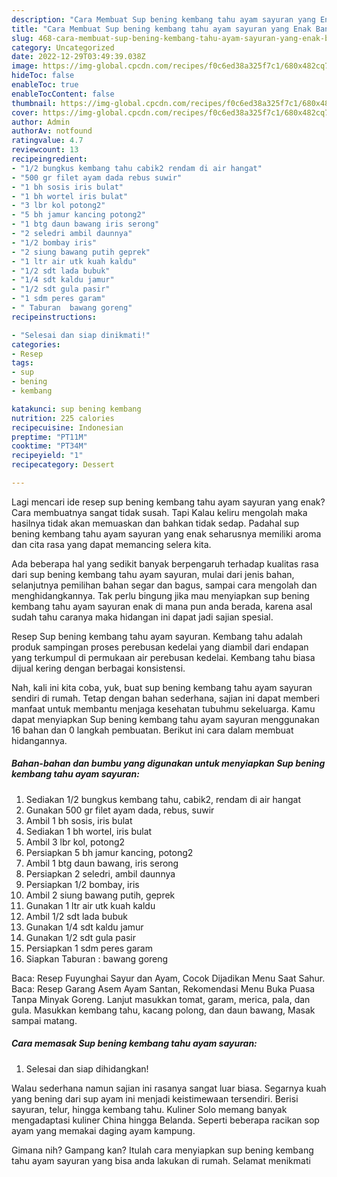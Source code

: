 ```yaml
---
description: "Cara Membuat Sup bening kembang tahu ayam sayuran yang Enak Banget"
title: "Cara Membuat Sup bening kembang tahu ayam sayuran yang Enak Banget"
slug: 468-cara-membuat-sup-bening-kembang-tahu-ayam-sayuran-yang-enak-banget
category: Uncategorized
date: 2022-12-29T03:49:39.038Z
image: https://img-global.cpcdn.com/recipes/f0c6ed38a325f7c1/680x482cq70/sup-bening-kembang-tahu-ayam-sayuran-foto-resep-utama.jpg
hideToc: false
enableToc: true
enableTocContent: false
thumbnail: https://img-global.cpcdn.com/recipes/f0c6ed38a325f7c1/680x482cq70/sup-bening-kembang-tahu-ayam-sayuran-foto-resep-utama.jpg
cover: https://img-global.cpcdn.com/recipes/f0c6ed38a325f7c1/680x482cq70/sup-bening-kembang-tahu-ayam-sayuran-foto-resep-utama.jpg
author: Admin
authorAv: notfound
ratingvalue: 4.7
reviewcount: 13
recipeingredient:
- "1/2 bungkus kembang tahu cabik2 rendam di air hangat"
- "500 gr filet ayam dada rebus suwir"
- "1 bh sosis iris bulat"
- "1 bh wortel iris bulat"
- "3 lbr kol potong2"
- "5 bh jamur kancing potong2"
- "1 btg daun bawang iris serong"
- "2 seledri ambil daunnya"
- "1/2 bombay iris"
- "2 siung bawang putih geprek"
- "1 ltr air utk kuah kaldu"
- "1/2 sdt lada bubuk"
- "1/4 sdt kaldu jamur"
- "1/2 sdt gula pasir"
- "1 sdm peres garam"
- " Taburan  bawang goreng"
recipeinstructions:

- "Selesai dan siap dinikmati!"
categories:
- Resep
tags:
- sup
- bening
- kembang

katakunci: sup bening kembang 
nutrition: 225 calories
recipecuisine: Indonesian
preptime: "PT11M"
cooktime: "PT34M"
recipeyield: "1"
recipecategory: Dessert

---
```



Lagi mencari ide resep sup bening kembang tahu ayam sayuran yang enak? Cara membuatnya sangat tidak susah. Tapi Kalau keliru mengolah maka hasilnya tidak akan memuaskan dan bahkan tidak sedap. Padahal sup bening kembang tahu ayam sayuran yang enak seharusnya memiliki aroma dan cita rasa yang dapat memancing selera kita.


Ada beberapa hal yang sedikit banyak berpengaruh terhadap kualitas rasa dari sup bening kembang tahu ayam sayuran, mulai dari jenis bahan, selanjutnya pemilihan bahan segar dan bagus, sampai cara mengolah dan menghidangkannya. Tak perlu bingung jika mau menyiapkan sup bening kembang tahu ayam sayuran enak di mana pun anda berada, karena asal sudah tahu caranya maka hidangan ini dapat jadi sajian spesial.

Resep Sup bening kembang tahu ayam sayuran. Kembang tahu adalah produk sampingan proses perebusan kedelai yang diambil dari endapan yang terkumpul di permukaan air perebusan kedelai. Kembang tahu biasa dijual kering dengan berbagai konsistensi.


Nah, kali ini kita coba, yuk, buat sup bening kembang tahu ayam sayuran sendiri di rumah. Tetap dengan bahan sederhana, sajian ini dapat memberi manfaat untuk membantu menjaga kesehatan tubuhmu sekeluarga. Kamu dapat menyiapkan Sup bening kembang tahu ayam sayuran menggunakan 16 bahan dan 0 langkah pembuatan. Berikut ini cara dalam membuat hidangannya.

<!--inarticleads1-->

##### Bahan-bahan dan bumbu yang digunakan untuk menyiapkan Sup bening kembang tahu ayam sayuran:

1. Sediakan 1/2 bungkus kembang tahu, cabik2, rendam di air hangat
1. Gunakan 500 gr filet ayam dada, rebus, suwir
1. Ambil 1 bh sosis, iris bulat
1. Sediakan 1 bh wortel, iris bulat
1. Ambil 3 lbr kol, potong2
1. Persiapkan 5 bh jamur kancing, potong2
1. Ambil 1 btg daun bawang, iris serong
1. Persiapkan 2 seledri, ambil daunnya
1. Persiapkan 1/2 bombay, iris
1. Ambil 2 siung bawang putih, geprek
1. Gunakan 1 ltr air utk kuah kaldu
1. Ambil 1/2 sdt lada bubuk
1. Gunakan 1/4 sdt kaldu jamur
1. Gunakan 1/2 sdt gula pasir
1. Persiapkan 1 sdm peres garam
1. Siapkan  Taburan : bawang goreng


Baca: Resep Fuyunghai Sayur dan Ayam, Cocok Dijadikan Menu Saat Sahur. Baca: Resep Garang Asem Ayam Santan, Rekomendasi Menu Buka Puasa Tanpa Minyak Goreng. Lanjut masukkan tomat, garam, merica, pala, dan gula. Masukkan kembang tahu, kacang polong, dan daun bawang, Masak sampai matang. 

<!--inarticleads2-->

##### Cara memasak Sup bening kembang tahu ayam sayuran:


1. Selesai dan siap dihidangkan!

Walau sederhana namun sajian ini rasanya sangat luar biasa. Segarnya kuah yang bening dari sup ayam ini menjadi keistimewaan tersendiri. Berisi sayuran, telur, hingga kembang tahu. Kuliner Solo memang banyak mengadaptasi kuliner China hingga Belanda. Seperti beberapa racikan sop ayam yang memakai daging ayam kampung. 

Gimana nih? Gampang kan? Itulah cara menyiapkan sup bening kembang tahu ayam sayuran yang bisa anda lakukan di rumah. Selamat menikmati

